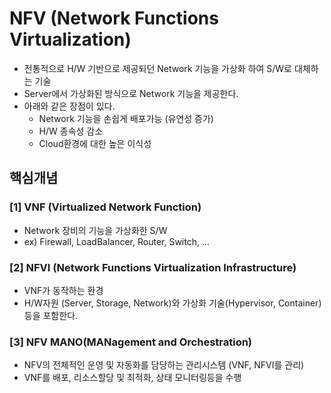 # NFV (Network Functions Virtualization)
- 전통적으로 H/W 기반으로 제공되던 Network 기능을 가상화 하여 S/W로 대체하는 기술
- Server에서 가상화된 방식으로 Network 기능을 제공한다.
- 아래와 같은 장점이 있다.
  - Network 기능을 손쉽게 배포가능 (유연성 증가)
  - H/W 종속성 감소
  - Cloud환경에 대한 높은 이식성

## 핵심개념

### [1] VNF (Virtualized Network Function)
- Network 장비의 기능을 가상화한 S/W
- ex) Firewall, LoadBalancer, Router, Switch, ...

### [2] NFVI (Network Functions Virtualization Infrastructure)
- VNF가 동작하는 환경
- H/W자원 (Server, Storage, Network)와 가상화 기술(Hypervisor, Container)등을 포함한다.

### [3] NFV MANO(MANagement and Orchestration)
- NFV의 전체적인 운영 및 자동화를 담당하는 관리시스템 (VNF, NFVI를 관리)
- VNF를 배포, 리소스할당 및 최적화, 상태 모니터링등을 수행